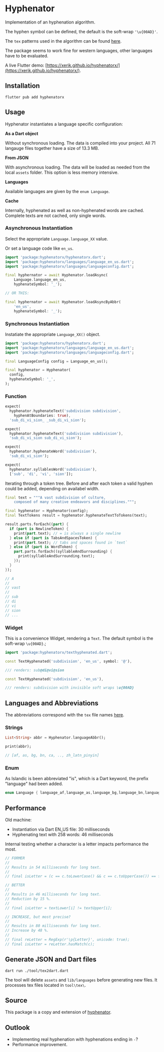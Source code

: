 # Hyphenator

Implementation of an hyphenation algorithm.

The hyphen symbol can be defined, the default is the soft-wrap `'\u{00AD}'`.

The `tex` patterns used in the algorithm can be found [here](https://tug.org/tex-hyphen/).

The package seems to work fine for western languages, other languages have to be evaluated.

A live Flutter demo: [https://xerik.github.io/hyphenatorx/](https://xerik.github.io/hyphenatorx/).

## Installation

```shell
flutter pub add hyphenatorx
```

## Usage

Hyphenator instantiates a language specific configuration:

**As a Dart object** 

Without synchronous loading. The data is compiled into your project. All 71 langauge files together have a size of 13.3 MB.
  
**From JSON**

With asynchronous loading. The data will be loaded as needed from the local `assets` folder. This option is less memory intensive.

**Languages**

Available languages are given by the `enum Language`.

**Cache**

Internally, hyphenated as well as non-hyphenated words are cached. Complete texts are not cached, only single words.

### Asynchronous Instantiation

Select the appropriate `Language.language_XX` value.

Or set a language code like `en_us`.

```dart
import 'package:hyphenatorx/hyphenatorx.dart';
import 'package:hyphenatorx/languages/language_en_us.dart';
import 'package:hyphenatorx/languages/languageconfig.dart';

final hyphernator = await Hyphenator.loadAsync(
    Language.language_en_us, 
    hyphenateSymbol: '_');

// OR THIS:

final hyphernator = await Hyphenator.loadAsyncByAbbr(
    'en_us', 
    hyphenateSymbol: '_');
```

### Synchronous Instantiation

Instatiate the appropriate `Language_XX()` object.

```dart 
import 'package:hyphenatorx/hyphenatorx.dart';
import 'package:hyphenatorx/languages/language_en_us.dart';
import 'package:hyphenatorx/languages/languageconfig.dart';

final LanguageConfig config = Language_en_us();

final hyphenator = Hyphenator(
  config,
  hyphenateSymbol: '_',
);
```

### Function

```dart
expect(
  hyphenator.hyphenateText('subdivision subdivision', 
    hyphenAtBoundaries: true), 
  'sub_di_vi_sion_ _sub_di_vi_sion');

expect(
  hyphenator.hyphenateText('subdivision subdivision'), 
  'sub_di_vi_sion sub_di_vi_sion');

expect(
  hyphenator.hyphenateWord('subdivision'),
  'sub_di_vi_sion');

expect(
  hyphenator.syllablesWord('subdivision'),
  ['sub', 'di', 'vi', 'sion']);
```

Iterating through a token tree. Before and after each token
a valid hyphen could be added, depending on availabel width.

```dart
final text = """A vast subdivision of culture, 
    composed of many creative endeavors and disciplines.""";

final hyphenator = Hyphenator(config);
final TextTokens result = hyphenator.hyphenateTextToTokens(text);

result.parts.forEach((part) {
  if (part is NewlineToken) {
    print(part.text); // = is always a single newline
  } else if (part is TabsAndSpacesToken) {
    print(part.text); // tabs and spaces found in `text`
  } else if (part is WordToken) {
    part.parts.forEach((syllableAndSurrounding) {
      print(syllableAndSurrounding.text);
    });
  }
});

// A
// 
// vast
// 
// sub
// di
// vi
// sion
// ...
```

### Widget 

This is a convenience Widget, rendering a `Text`. The default symbol is the soft-wrap `\u{00AD}`.;

```dart 
import 'package:hyphenatorx/texthyphenated.dart';

const TextHyphenated('subdivision', 'en_us', symbol: '@'),

/// renders: sub@di@vi@sion

const TextHyphenated('subdivision', 'en_us'),

/// renders: subdivision with invisible soft wraps \u{00AD}
```


## Languages and Abbreviations

The abbreviations correspond with the `tex` file names [here](https://tug.org/tex-hyphen/).

### Strings 

```dart
List<String> abbr = Hyphenator.languageAbbr();

print(abbr); 

// [af, as, bg, bn, ca, .., zh_latn_pinyin]
```

### Enum

As Islandic is been abbreviated "is", which is a Dart keyword, the prefix "language" had been added.

```dart 
enum Language { language_af,language_as,language_bg,language_bn,language_ca,language_cop,language_cs,language_cy,language_da,language_de_1901,language_de_1996,language_de_ch_1901,language_el_monoton,language_el_polyton,language_en_gb,language_en_us,language_eo,language_es,language_et,language_eu,language_fi,language_fr,language_fur,language_ga,language_gl,language_grc,language_gu,language_hi,language_hr,language_hsb,language_hu,language_hy,language_ia,language_id,language_is,language_it,language_ka,language_kmr,language_kn,language_la_x_classic,language_la,language_lt,language_lv,language_ml,language_mn_cyrl_x_lmc,language_mn_cyrl,language_mr,language_mul_ethi,language_nb,language_nl,language_nn,language_or,language_pa,language_pl,language_pms,language_pt,language_rm,language_ro,language_ru,language_sa,language_sh_cyrl,language_sk,language_sl,language_sv,language_ta,language_te,language_th,language_tk,language_tr,language_uk,language_zh_latn_pinyin }
```

## Performance

Old machine:

* Instantiation via Dart EN_US file: 30 milliseconds
* Hyphenating text with 258 words: 46 milliseconds

Internal testing whether a character is a letter impacts performance the most.

```dart
// FORMER
//
// Results in 54 milliseconds for long text.
//
// final isLetter = (c == c.toLowerCase() && c == c.toUpperCase()) == false;

// BETTER
//
// Results in 46 milliseconds for long text.
// Reduction by 15 %.
//
// final isLetter = textLower[i] != textUpper[i];

// INCREASE, but most precise?
//
// Results in 80 milliseconds for long text.
// Increase by 48 %.
//
// final reLetter = RegExp(r'\p{Letter}', unicode: true);
// final isLetter = reLetter.hasMatch(c);
```

## Generate JSON and Dart files

```
dart run ./tool/tex2dart.dart
```

The tool will delete `assets` and `lib/languages` before generating new files. It processes tex files located in `tool\tex\`.

## Source

This package is a copy and extension of [hyphenator](https://pub.dev/packages/hyphenator).


## Outlook

* Implementing real hyphenation with hyphenations ending in `-`?
* Performance improvement.